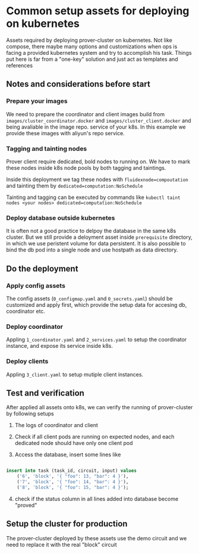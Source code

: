# Common setup assets for deploying on kubernetes

Assets required by deploying prover-cluster on kubernetes. Not like compose, there maybe many options and customizations when ops is facing a provided kubernetes system and try to accomplish his task. Things put here is far from a "one-key" solution and just act as templates and references 

## Notes and considerations before start

### Prepare your images

We need to prepare the coordinator and client images build from `images/cluster_coordinator.docker` and `images/cluster_client.docker` and being avaliable in the image repo. service of your k8s. In this example we provide these images with aliyun's repo service.

### Tagging and tainting nodes

Prover client require dedicated, bold nodes to running on. We have to mark these nodes inside k8s node pools by both tagging and taintings. 

Inside this deployment we tag these nodes with `fluidexnode=compoutation` and tainting them by `dedicated=computation:NoSchedule`

Tainting and tagging can be executed by commands like `kubectl taint nodes <your nodes> dedicated=computation:NoSchedule`

### Deploy database outside kubernetes

It is often not a good practice to delpoy the database in the same k8s cluster. But we still provide a deloyment asset inside `prerequisite` directory, in which we use peristent volume for data persistent. It is also possible to bind the db pod into a single node and use hostpath as data directory.


## Do the deployment

### Apply config assets

The config assets (`0_configmap.yaml` and `0_secrets.yaml`) should be customized and apply first, which provide the setup data for accesing db, coordinator etc.

### Deploy coordinator

Appling `1_coordinator.yaml` and `2_services.yaml` to setup the coordinator instance, and expose its service inside k8s.

### Deploy clients

Appling `3_client.yaml` to setup mutiple client instances.

## Test and verification

After applied all assets onto k8s, we can verify the running of prover-cluster by following setups

1. The logs of coordinator and client

2. Check if all client pods are running on expected nodes, and each dedicated node should have only one client pod

3. Access the database, insert some lines like

```sql

insert into task (task_id, circuit, input) values 
    ('6', 'block', '{ "foo": 13, "bar": 4 }'),
    ('7', 'block', '{ "foo": 14, "bar": 4 }'),
    ('8', 'block', '{ "foo": 15, "bar": 4 }');

```

4. check if the status column in all lines added into database become "proved"

## Setup the cluster for production

The prover-cluster deployed by these assets use the demo circuit and we need to replace it with the real "block" circuit
